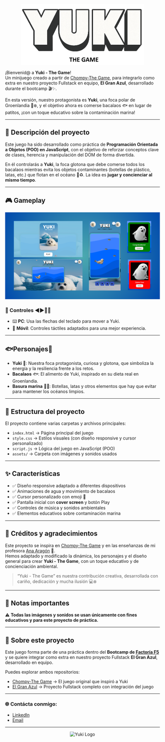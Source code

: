 <p align="center">
  <img src="assets/title-readme.png" alt="Yuki Game Title" width="400">
</p>

¡Bienvenid@ a **Yuki - The Game**!  
Un minijuego creado a partir de [Chompy-The Game](https://github.com/Aday25/chompy-the-game), para integrarlo como extra en nuestro proyecto Fullstack en equipo, **El Gran Azul**, desarrollado durante el bootcamp 🎬✨.  

En esta versión, nuestro protagonista es **Yuki**, una foca polar de Groenlandia 🦭❄️, y el objetivo ahora es comerse bacalaos 🐟 en lugar de patitos, ¡con un toque educativo sobre la contaminación marina!  

---

## 📖 Descripción del proyecto
Este juego ha sido desarrollado como práctica de **Programación Orientada a Objetos (POO) en JavaScript**, con el objetivo de reforzar conceptos clave de clases, herencia y manipulación del DOM de forma divertida.  

En él controlarás a **Yuki**, la foca glotona que debe comerse todos los bacalaos mientras evita los objetos contaminantes (botellas de plástico, latas, etc.) que flotan en el océano 🌊♻️. La idea es **jugar y concienciar al mismo tiempo**.  

---

## 🎮 Gameplay

<p align="center">
  <img src="assets/screencaps.png" alt="Yuki Game Screenshot" width="700">
</p>

### 🤳 Controles ◀️​▶️​🔼​🔽​
- ⌨️ **PC**: Usa las flechas del teclado para mover a Yuki.  
- 📱 **Móvil**: Controles táctiles adaptados para una mejor experiencia.  

---

## 🐟​Personajes🐾

- **Yuki** 🐾: Nuestra foca protagonista, curiosa y glotona, que simboliza la energía y la resiliencia frente a los retos.  
- **Bacalaos** 🐟: El alimento de Yuki, inspirado en su dieta real en Groenlandia.  
- **Basura marina** 🥤🥫: Botellas, latas y otros elementos que hay que evitar para mantener los océanos limpios.  

---

## 📂 Estructura del proyecto
El proyecto contiene varias carpetas y archivos principales:  

- `index.html` → Página principal del juego  
- `style.css` → Estilos visuales (con diseño responsive y cursor personalizado)  
- `script.js` → Lógica del juego en JavaScript (POO)  
- `assets/` → Carpeta con imágenes y sonidos usados
  
---

## ✨ Características

- ✅ Diseño responsive adaptado a diferentes dispositivos  
- ✅ Animaciones de agua y movimiento de bacalaos  
- ✅ Cursor personalizado con emoji 🦭 
- ✅ Pantalla inicial con **cover screen** y botón Play  
- ✅ Controles de música y sonidos ambientales  
- ✅ Elementos educativos sobre contaminación marina  

---

## 🙌 Créditos y agradecimientos
Este proyecto se inspira en [Chompy-The Game](https://github.com/Aday25/chompy-the-game) y en las enseñanzas de mi profesora [Ana Aragón](https://github.com/anaaragon88/oop-game) 🥰.  
Hemos adaptado y modificado la dinámica, los personajes y el diseño general para crear **Yuki - The Game**, con un toque educativo y de concienciación ambiental.  

> “Yuki - The Game” es nuestra contribución creativa, desarrollada con cariño, dedicación y mucha ilusión 💻❄️  

---

## 📌 Notas importantes
⚠️ **Todas las imágenes y sonidos se usan únicamente con fines educativos y para este proyecto de práctica.**  

---

## 👾 Sobre este proyecto
Este juego forma parte de una práctica dentro del **Bootcamp de [Factoría F5](https://factoriaf5.org/)** y se quiere integrar como extra en nuestro proyecto Fullstack **El Gran Azul**, desarrollado en equipo.  

Puedes explorar ambos repositorios:  
- [Chompy-The Game](https://github.com/Aday25/chompy-the-game) → El juego original que inspiró a Yuki  
- [El Gran Azul](https://github.com/Grupo5-Biologia-Marina) → Proyecto Fullstack completo con integración del juego  

---

### 🌐 Contácta conmigo:
- [LinkedIn](https://www.linkedin.com/in/adayasc/)  
- [Email](mailto:aday.it25@gmail.com)  

---

<p align="center">
  <img src="assets/logo.png" alt="Yuki Logo" width="150">
</p>
